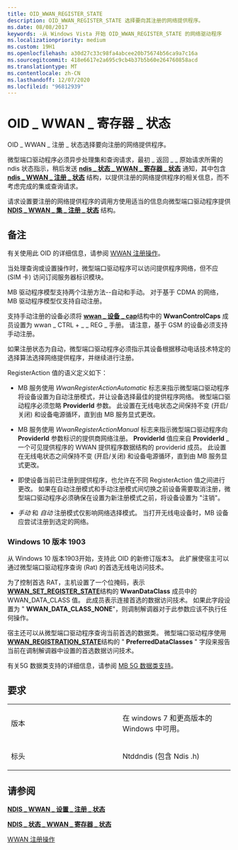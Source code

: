 ```yaml
---
title: OID_WWAN_REGISTER_STATE
description: OID_WWAN_REGISTER_STATE 选择要向其注册的网络提供程序。
ms.date: 08/08/2017
keywords: -从 Windows Vista 开始 OID_WWAN_REGISTER_STATE 的网络驱动程序
ms.localizationpriority: medium
ms.custom: 19H1
ms.openlocfilehash: a30d27c33c98fa4abcee20b75674b56ca9a7c16a
ms.sourcegitcommit: 418e6617e2a695c9cb4b37b5b60e264760858acd
ms.translationtype: MT
ms.contentlocale: zh-CN
ms.lasthandoff: 12/07/2020
ms.locfileid: "96812939"
---
```

# <a name="oid_wwan_register_state"></a>OID \_ WWAN \_ 寄存器 \_ 状态


OID \_ WWAN \_ 注册 \_ 状态选择要向注册的网络提供程序。

微型端口驱动程序必须异步处理集和查询请求，最初 \_ 返回 \_ \_ 原始请求所需的 ndis 状态指示，稍后发送 [**ndis \_ 状态 \_ WWAN \_ 寄存器 \_ 状态**](ndis-status-wwan-register-state.md) 通知，其中包含 [**ndis \_ WWAN \_ 注册 \_ 状态**](/windows-hardware/drivers/ddi/ndiswwan/ns-ndiswwan-_ndis_wwan_registration_state) 结构，以提供注册的网络提供程序的相关信息，而不考虑完成的集或查询请求。

请求设置要注册的网络提供程序的调用方使用适当的信息向微型端口驱动程序提供 [**NDIS \_ WWAN \_ 集 \_ 注册 \_ 状态**](/windows-hardware/drivers/ddi/ndiswwan/ns-ndiswwan-_ndis_wwan_set_register_state) 结构。

<a name="remarks"></a>备注
-------

有关使用此 OID 的详细信息，请参阅 [WWAN 注册操作](./mb-registration-operations.md)。

当处理查询或设置操作时，微型端口驱动程序可以访问提供程序网络，但不应 (SIM 卡) 访问订阅服务器标识模块。

MB 驱动程序模型支持两个注册方法--自动和手动。 对于基于 CDMA 的网络，MB 驱动程序模型仅支持自动注册。

支持手动注册的设备必须将 [**wwan \_ 设备 \_ cap**](/windows-hardware/drivers/ddi/wwan/ns-wwan-_wwan_device_caps)结构中的 **WwanControlCaps** 成员设置为 wwan \_ CTRL + \_ \_ REG \_ 手册。 请注意，基于 GSM 的设备必须支持手动注册。

如果注册状态为自动，微型端口驱动程序必须指示其设备根据移动电话技术特定的选择算法选择网络提供程序，并继续进行注册。

RegisterAction 值的语义定义如下：

-   MB 服务使用 *WwanRegisterActionAutomatic* 标志来指示微型端口驱动程序将设备设置为自动注册模式，并让设备选择最佳的提供程序网络。 微型端口驱动程序必须忽略 **ProviderId** 参数。 此设置在无线电状态之间保持不变 (开启/关闭) 和设备电源循环，直到由 MB 服务显式更改。

-   MB 服务使用 *WwanRegisterActionManual* 标志来指示微型端口驱动程序向 **ProviderId** 参数标识的提供商网络注册。 **ProviderId** 值应来自 **ProviderId** \_ 一个可见提供程序的 WWAN 提供程序数据结构的 providerid 成员。 此设置在无线电状态之间保持不变 (开启/关闭) 和设备电源循环，直到由 MB 服务显式更改。

-   即使设备当前已注册到提供程序，也允许在不同 RegisterAction 值之间进行更改。 如果在自动注册模式和手动注册模式间切换之前设备需要取消注册，微型端口驱动程序必须确保在设置为新注册模式之前，将设备设置为 "注销"。

-   *手动* 和 *自动* 注册模式仅影响网络选择模式。 当打开无线电设备时，MB 设备应尝试注册到选定的网络。

### <a name="windows-10-version-1903"></a>Windows 10 版本 1903

从 Windows 10 版本1903开始，支持此 OID 的新修订版本3。 此扩展使宿主可以通过微型端口驱动程序查询 (Rat) 的首选无线电访问技术。 

为了控制首选 RAT，主机设置了一个位掩码，表示 [**WWAN_SET_REGISTER_STATE**](/windows-hardware/drivers/ddi/wwan/ns-wwan-_wwan_set_register_state)结构的 **WwanDataClass** 成员中的 WWAN_DATA_CLASS 值。 此成员表示连接首选的数据访问技术。 如果此字段设置为 " **WWAN_DATA_CLASS_NONE**"，则调制解调器对于此参数应该不执行任何操作。

宿主还可以从微型端口驱动程序查询当前首选的数据类。 微型端口驱动程序使用 [**WWAN_REGISTRATION_STATE**](/windows-hardware/drivers/ddi/wwan/ns-wwan-_wwan_registration_state)结构的 " **PreferredDataClasses** " 字段来报告当前在调制解调器中设置的首选数据访问技术。

有关5G 数据类支持的详细信息，请参阅 [MB 5G 数据类支持](mb-5g-data-class-support.md)。

<a name="requirements"></a>要求
------------

<table>
<colgroup>
<col width="50%" />
<col width="50%" />
</colgroup>
<tbody>
<tr class="odd">
<td><p>版本</p></td>
<td><p>在 windows 7 和更高版本的 Windows 中可用。</p></td>
</tr>
<tr class="even">
<td><p>标头</p></td>
<td>Ntddndis (包含 Ndis .h) </td>
</tr>
</tbody>
</table>

## <a name="see-also"></a>请参阅


[**NDIS \_ WWAN \_ 设置 \_ 注册 \_ 状态**](/windows-hardware/drivers/ddi/ndiswwan/ns-ndiswwan-_ndis_wwan_set_register_state)

[**NDIS \_ 状态 \_ WWAN \_ 寄存器 \_ 状态**](ndis-status-wwan-register-state.md)

[WWAN 注册操作](./mb-registration-operations.md)

 

